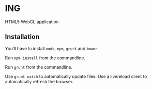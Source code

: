 ING
===

HTML5 WebGL application

Installation
------------

You'll have to install `node`, `npm`, `grunt` and `bower`.

Run `npm install` from the commandline.

Run `grunt` from the commandline.

Use `grunt watch` to automatically update files. Use a livereload client to automatically refresh the browser.